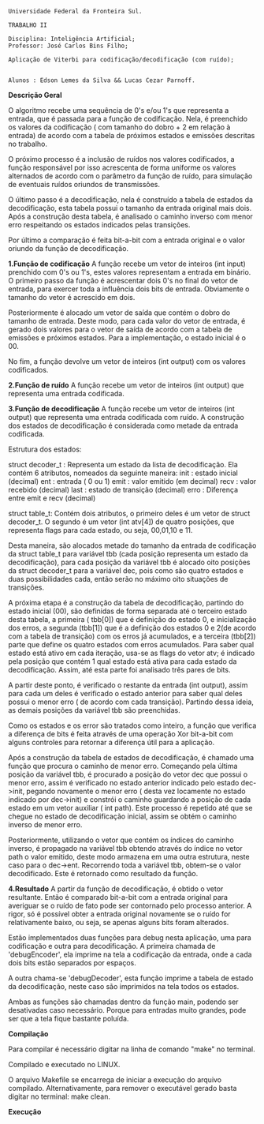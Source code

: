 	Universidade Federal da Fronteira Sul.
 
	TRABALHO II
   
	Disciplina: Inteligência Artificial;
	Professor: José Carlos Bins Filho;
    
	Aplicação de Viterbi para codificação/decodificação (com ruído);
 	

	Alunos : Edson Lemes da Silva && Lucas Cezar Parnoff.
	
**Descrição Geral**

O algoritmo recebe uma sequência de 0's e/ou 1's que representa a entrada,
que é passada para a função de codificação. Nela, é preenchido os valores
da codificação ( com tamanho do dobro + 2 em relação à entrada) de acordo 
com a tabela de próximos estados e emissões descritas no trabalho.

O próximo processo é a inclusão de ruídos nos valores codificados, a função
responsável por isso acrescenta de forma uniforme os valores alternados de 
acordo com o parâmetro da função de ruído, para simulação de eventuais ruídos
oriundos de transmissões.

O último passo é a decodificação, nela é construído a tabela de estados da
decodificação, esta tabela possui o tamanho da entrada original mais dois. Após
a construção desta tabela, é analisado o caminho inverso com menor erro respeitando
os estados indicados pelas transições.

Por último a comparação é feita bit-a-bit com a entrada original e o valor oriundo
da função de decodificação.

**1.Função de codificação**
A função recebe um vetor de inteiros (int input) prenchido com 0's ou 1's, estes valores representam
a entrada em binário. 
O primeiro passo da função é acrescentar dois 0's no final do vetor de entrada, para exercer
toda a influência dois bits de entrada. Obviamente o tamanho do vetor é acrescido em dois.

Posteriormente é alocado um vetor de saída que contém o dobro do tamanho de entrada. Deste modo,
para cada valor do vetor de entrada, é gerado dois valores para o vetor de saída de acordo com a
tabela de emissões e próximos estados. Para a implementação, o estado inicial é o 00.

No fim, a função devolve um vetor de inteiros (int output) com os valores codificados.

**2.Função de ruído**
A função recebe um vetor de inteiros (int output) que representa uma entrada codificada.


**3.Função de decodificação**
A função recebe um vetor de inteiros (int output) que representa uma entrada codificada com ruído.
A construção dos estados de decodificação é considerada como metade da entrada codificada.

Estrutura dos estados:

struct decoder_t : Representa um estado da lista de decodificação. Ela contém 6 atributos, nomeados
da seguinte maneira:
  init : estado inicial (decimal)
  ent : entrada ( 0 ou 1)
  emit : valor emitido (em decimal)
  recv : valor recebido (decimal)
  last : estado de transição (decimal)
  erro : Diferença entre emit e recv (decimal)

   
struct table_t: Contém dois atributos, o primeiro deles é um vetor de struct decoder_t. O segundo é um
vetor (int atv[4]) de quatro posições, que representa flags para cada estado, ou seja, 00,01,10 e 11.

Desta maneira, são alocados metade do tamanho da entrada de codificação da struct table_t para variável tbb
(cada posição representa um estado da decodificação), para cada posição da variável tbb é alocado oito 
posições da struct decoder_t para a variável dec, pois como são quatro estados e duas possibilidades cada, 
então serão no máximo oito situações de transições.

A próxima etapa é a construção da tabela de decodificação, partindo do estado inicial (00), são definidas de forma
separada até o terceiro estado desta tabela, a primeira ( tbb[0]) que é definição do estado 0, e inicialização dos erros, a
segunda (tbb[1]) que é a definição dos estados 0 e 2(de acordo com a tabela de transição) com os erros já acumulados, e a
terceira (tbb[2]) parte que define os quatro estados com erros acumulados. Para saber qual estado está ativo em cada iteração,
usa-se as flags do vetor atv; é indicado pela posição que contém 1 qual estado está ativa para cada estado da decodificação.
Assim, até esta parte foi analisado três pares de bits.

A partir deste ponto, é verificado o restante da entrada (int output), assim para cada um deles é verificado o estado anterior 
para saber qual deles possui o menor erro ( de acordo com cada transição). Partindo dessa ideia, as demais posições da variável
tbb são preenchidas.

Como os estados e os error são tratados como inteiro, a função que verifica a diferença de bits é feita através de 
uma operação Xor bit-a-bit com alguns controles para retornar a diferença útil para a aplicação.

Após a construção da tabela de estados de decodificação, é chamado uma função que procura o caminho de menor erro.
Começando pela última posição da variável tbb, é procurado a posição do vetor dec que possui o menor erro, assim é
verificado no estado anterior indicado pelo estado dec->init, pegando novamente o menor erro ( desta vez locamente no
estado indicado por dec->init) e constrói o caminho guardando a posição de cada estado em um vetor auxiliar ( int path). Este
processo é repetido até que se chegue no estado de decodificação inicial, assim se obtém o caminho inverso de menor erro.

Posteriormente, utilizando o vetor que contém os índices do caminho inverso, é propagado na variável tbb obtendo através 
do índice no vetor path o valor emitido, deste modo armazena em uma outra estrutura, neste caso para o dec->ent. Recorrendo
toda a variável tbb, obtem-se o valor decodificado. Este é retornado como resultado da função.

**4.Resultado**
A partir da função de decodificação, é obtido o vetor resultante. Então é comparado bit-a-bit com a entrada original
para averiguar se o ruído de fato pode ser contornado pelo processo anterior. A rigor, só é possível obter a entrada
original novamente se o ruído for relativamente baixo, ou seja, se apenas alguns bits foram alterados.

Estão implementados duas funções para debug nesta aplicação, uma para codificação e outra para decodificação. A primeira
chamada de 'debugEncoder', ela imprime na tela a codificação da entrada, onde a cada dois bits estão separados por espaços.

A outra chama-se 'debugDecoder', esta função imprime a tabela de estado da decodificação, neste caso são imprimidos na 
tela todos os estados.

Ambas as funções são chamadas dentro da função main, podendo ser desativadas caso necessário. Porque para entradas
muito grandes, pode ser que a tela fique bastante poluída.

**Compilação**

Para compilar é necessário digitar na linha de comando "make" no terminal.

Compilado e executado no LINUX.

O arquivo Makefile se encarrega de iniciar a execução do arquivo compilado.
Alternativamente, para remover o executável gerado basta digitar no terminal: make clean.


**Execução**


	
